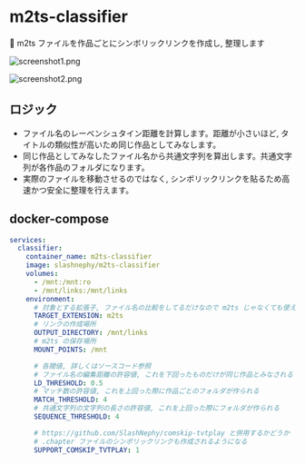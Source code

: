 # m2ts-classifier

🧹 m2ts ファイルを作品ごとにシンボリックリンクを作成し, 整理します

![screenshot1.png](https://i.imgur.com/XSjwXO7.png)

![screenshot2.png](https://i.imgur.com/YgZv3ko.png)

## ロジック

- ファイル名のレーベンシュタイン距離を計算します。距離が小さいほど, タイトルの類似性が高いため同じ作品としてみなします。
- 同じ作品としてみなしたファイル名から共通文字列を算出します。共通文字列が各作品のフォルダになります。
- 実際のファイルを移動させるのではなく, シンボリックリンクを貼るため高速かつ安全に整理を行えます。

## docker-compose

```yml
services:
  classifier:
    container_name: m2ts-classifier
    image: slashnephy/m2ts-classifier
    volumes:
      - /mnt:/mnt:ro
      - /mnt/links:/mnt/links
    environment:
      # 対象とする拡張子, ファイル名の比較をしてるだけなので m2ts じゃなくても使えます
      TARGET_EXTENSION: m2ts
      # リンクの作成場所
      OUTPUT_DIRECTORY: /mnt/links
      # m2ts の保存場所
      MOUNT_POINTS: /mnt

      # 各閾値, 詳しくはソースコード参照
      # ファイル名の編集距離の許容値, これを下回ったものだけが同じ作品とみなされる
      LD_THRESHOLD: 0.5
      # マッチ数の許容値, これを上回った際に作品ごとのフォルダが作られる
      MATCH_THRESHOLD: 4
      # 共通文字列の文字列の長さの許容値, これを上回った際にフォルダが作られる
      SEQUENCE_THRESHOLD: 4

      # https://github.com/SlashNephy/comskip-tvtplay と併用するかどうか
      # .chapter ファイルのシンボリックリンクも作成されるようになる
      SUPPORT_COMSKIP_TVTPLAY: 1
```
